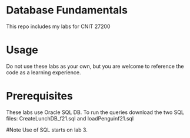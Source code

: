 # Database Fundamentals
This repo includes my labs for CNIT 27200

# Usage
Do not use these labs as your own, but you are welcome to reference the code as a learning experience.

# Prerequisites
These labs use Oracle SQL DB. To run the queries download the two SQL files: CreateLunchDB_f21.sql and loadPenguinf21.sql

#Note
Use of SQL starts on lab 3.
